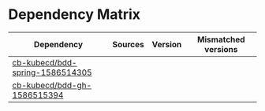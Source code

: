 # Dependency Matrix

Dependency | Sources | Version | Mismatched versions
---------- | ------- | ------- | -------------------
[cb-kubecd/bdd-spring-1586514305](https://github.com/cb-kubecd/bdd-spring-1586514305.git) |  | []() | 
[cb-kubecd/bdd-gh-1586515394](https://github.com/cb-kubecd/bdd-gh-1586515394.git) |  | []() | 
